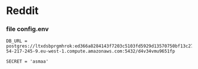 # Reddit

### file config.env

~~~
DB_URL = postgres://ltxdsbprgmhrok:ed366a8284143f7203c5103fd5929d13570750bf13c27e5ef639878f06d73e3d@ec2-54-217-245-9.eu-west-1.compute.amazonaws.com:5432/d4v34vmu9651fp

SECRET = 'asmaa'
~~~
